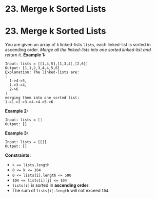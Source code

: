 # 23. Merge k Sorted Lists

# 23. Merge k Sorted Lists
You are given an array of `k` linked-lists `lists`, each linked-list is sorted in ascending order.
*Merge all the linked-lists into one sorted linked-list and return it.*
**Example 1:**
```
Input: lists = [[1,4,5],[1,3,4],[2,6]]
Output: [1,1,2,3,4,4,5,6]
Explanation: The linked-lists are:
[
  1->4->5,
  1->3->4,
  2->6
]
merging them into one sorted list:
1->1->2->3->4->4->5->6
```
**Example 2:**
```
Input: lists = []
Output: []
```
**Example 3:**
```
Input: lists = [[]]
Output: []
```
**Constraints:**
- `k == lists.length`
- `0 <= k <= 104`
- `0 <= lists[i].length <= 500`
- `104 <= lists[i][j] <= 104`
- `lists[i]` is sorted in **ascending order**.
- The sum of `lists[i].length` will not exceed `104`.